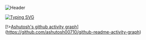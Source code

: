![Header](https://raw.githubusercontent.com/sshyta/sshyta/main/(1).webp) 

[![Typing SVG](https://readme-typing-svg.demolab.com?font=Fira+Code&pause=1000&color=F7F7F7&random=false&width=435&lines=Maybe+on+earth%2C+maybe+in+the+future)](https://git.io/typing-svg)

[!>[Ashutosh's github activity graph](https://github-readme-activity-graph.vercel.app/graph?username=sshyta&theme=high-contrast)](https://github.com/ashutosh00710/github-readme-activity-graph)


